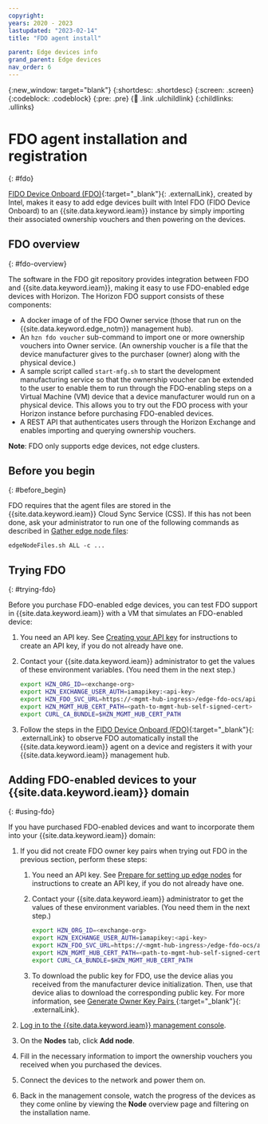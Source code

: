 ```yaml
---
copyright:
years: 2020 - 2023
lastupdated: "2023-02-14"
title: "FDO agent install"

parent: Edge devices info
grand_parent: Edge devices
nav_order: 6
---
```


{:new_window: target="blank"}
{:shortdesc: .shortdesc}
{:screen: .screen}
{:codeblock: .codeblock}
{:pre: .pre}
{:child: .link .ulchildlink}
{:childlinks: .ullinks}

# FDO agent installation and registration
{: #fdo}

[FIDO Device Onboard (FDO)](https://github.com/open-horizon/FDO-support/blob/main/README.md){:target="_blank"}{: .externalLink}, created by Intel, makes it easy to add edge devices built with Intel FDO (FIDO Device Onboard) to an {{site.data.keyword.ieam}} instance by simply importing their associated ownership vouchers and then powering on the devices.

## FDO overview
{: #fdo-overview}

The software in the FDO git repository provides integration between FDO and {{site.data.keyword.ieam}}, making it easy to use FDO-enabled edge devices with Horizon. The Horizon FDO support consists of these components:

* A docker image of of the FDO Owner service (those that run on the {{site.data.keyword.edge_notm}} management hub).
* An `hzn fdo voucher` sub-command to import one or more ownership vouchers into Owner service. (An ownership voucher is a file that the device manufacturer gives to the purchaser (owner) along with the physical device.)
* A sample script called `start-mfg.sh` to start the development manufacturing service so that the ownership voucher can be extended to the user to enable them to run through the FDO-enabling steps on a Virtual Machine (VM) device that a device manufacturer would run on a physical device. This allows you to try out the FDO process with your Horizon instance before purchasing FDO-enabled devices.
* A REST API that authenticates users through the Horizon Exchange and enables importing and querying ownership vouchers.

**Note**: FDO only supports edge devices, not edge clusters.

## Before you begin
{: #before_begin}

FDO requires that the agent files are stored in the {{site.data.keyword.ieam}} Cloud Sync Service (CSS). If this has not been done, ask your administrator to run one of the following commands as described in [Gather edge node files](../hub/gather_files.md):

  `edgeNodeFiles.sh ALL -c ...`

## Trying FDO
{: #trying-fdo}

Before you purchase FDO-enabled edge devices, you can test FDO support in {{site.data.keyword.ieam}} with a VM that simulates an FDO-enabled device:

1. You need an API key. See [Creating your API key](../hub/prepare_for_edge_nodes.md) for instructions to create an API key, if you do not already have one.

2. Contact your {{site.data.keyword.ieam}} administrator to get the values of these environment variables. (You need them in the next step.)

   ```bash
   export HZN_ORG_ID=<exchange-org>
   export HZN_EXCHANGE_USER_AUTH=iamapikey:<api-key>
   export HZN_FDO_SVC_URL=https://<mgmt-hub-ingress>/edge-fdo-ocs/api
   export HZN_MGMT_HUB_CERT_PATH=<path-to-mgmt-hub-self-signed-cert>
   export CURL_CA_BUNDLE=$HZN_MGMT_HUB_CERT_PATH
   ```

3. Follow the steps in the [FIDO Device Onboard (FDO)](https://github.com/open-horizon/FDO-support/blob/main/README.md){:target="_blank"}{: .externalLink} to observe FDO automatically install the {{site.data.keyword.ieam}} agent on a device and registers it with your {{site.data.keyword.ieam}} management hub.

## Adding FDO-enabled devices to your {{site.data.keyword.ieam}} domain
{: #using-fdo}

If you have purchased FDO-enabled devices and want to incorporate them into your {{site.data.keyword.ieam}} domain:

1. If you did not create FDO owner key pairs when trying out FDO in the previous section, perform these steps:

   1. You need an API key. See [Prepare for setting up edge nodes](../hub/prepare_for_edge_nodes.md) for instructions to create an API key, if you do not already have one.

   2. Contact your {{site.data.keyword.ieam}} administrator to get the values of these environment variables. (You need them in the next step.)

      ```bash
      export HZN_ORG_ID=<exchange-org>
      export HZN_EXCHANGE_USER_AUTH=iamapikey:<api-key>
      export HZN_FDO_SVC_URL=https://<mgmt-hub-ingress>/edge-fdo-ocs/api
      export HZN_MGMT_HUB_CERT_PATH=<path-to-mgmt-hub-self-signed-cert>
      export CURL_CA_BUNDLE=$HZN_MGMT_HUB_CERT_PATH
      ```

   3. To download the public key for FDO, use the device alias you received from the manufacturer device initialization. Then, use that device alias to download the corresponding public key. For more information, see [Generate Owner Key Pairs ](https://github.com/open-horizon/FDO-support/blob/main/README.md){:target="_blank"}{: .externalLink}.

2. [Log in to the {{site.data.keyword.ieam}} management console](../console/accessing_ui.md).

3. On the **Nodes** tab, click **Add node**.

4. Fill in the necessary information to import the ownership vouchers you received when you purchased the devices.

5. Connect the devices to the network and power them on.

6. Back in the management console, watch the progress of the devices as they come online by viewing the **Node** overview page and filtering on the installation name.
